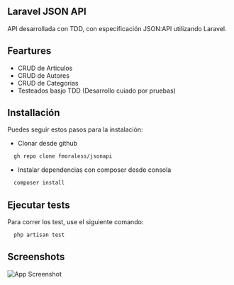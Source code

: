 
## Laravel JSON API

API desarrollada con TDD, con especificación JSON:API utilizando Laravel.


## Feartures

- CRUD de Articulos
- CRUD de Autores
- CRUD de Categorias
- Testeados basjo TDD (Desarrollo cuiado por pruebas)


## Installación

Puedes seguir estos pasos para la instalación:

* Clonar desde github
```bash
  gh repo clone fmoraless/jsonapi
```

* Instalar dependencias con composer desde consola
```bash
  composer install
```

## Ejecutar tests

Para correr los test, use el siguiente comando:

```bash
  php artisan test
```


## Screenshots

![App Screenshot](https://via.placeholder.com/468x300?text=App+Screenshot+Here)


